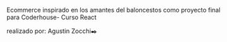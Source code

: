 Ecommerce 
inspirado en los amantes del baloncestos como proyecto final para Coderhouse- Curso React 

realizado por: Agustin Zocchi✒️

